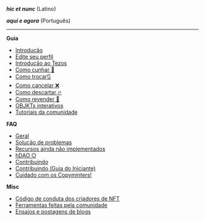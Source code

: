 _**hic et nunc**_
(Latino)

_**aqui e agora**_
(Português)
***

**Guia**
* [Introdução](https://github.com/teia-community/teia-docs/wiki/PT:Introdução)
* [Edite seu perfil](https://github.com/teia-community/teia-docs/wiki/PT:Edite-Seu-Perfil)
* [Introdução ao Tezos](https://github.com/teia-community/teia-docs/wiki/PT:Getting-Started-with-Tezos)
* [Como cunhar 🌿](https://github.com/teia-community/teia-docs/wiki/PT:Como-cunhar)
* [Como trocar🔃](https://github.com/teia-community/teia-docs/wiki/PT:Como-Trocar)
* [Como cancelar ❌](https://github.com/teia-community/teia-docs/wiki/PT:Como-Cancelar)
* [Como descartar 🔥](https://github.com/teia-community/teia-docs/wiki/PT:Como-Descartar)
* [Como revender 🏪](https://github.com/teia-community/teia-docs/wiki/PT:How-to-resell)
* [OBJKTs interativos](https://github.com/teia-community/teia-docs/wiki/PT:Interactive-OBJKTs)
* [Tutoriais da comunidade](https://github.com/teia-community/teia-docs/wiki/PT:Community-tutorials)

**FAQ**
* [Geral](https://github.com/teia-community/teia-docs/wiki/PT:General)
* [Solução de problemas](https://github.com/teia-community/teia-docs/wiki/PT:Troubleshooting)
* [Recursos ainda não implementados](https://github.com/teia-community/teia-docs/wiki/PT:Features-not-yet-implemented)
* [hDAO ○](https://github.com/teia-community/teia-docs/wiki/PT:hDAO)
* [Contribuindo](https://github.com/teia-community/teia-docs/wiki/PT:Contributing)
* [Contribuindo (Guia do Iniciante)](https://github.com/teia-community/teia-docs/wiki/PT:Contributing-Beginners-Guide)
* [Cuidado com os Copyminters!](https://github.com/teia-community/teia-docs/wiki/PT:Beware-copyminters!)

**Misc**
* [Código de conduta dos criadores de NFT](https://github.com/teia-community/teia-docs/wiki/PT:NFT-Creators-Code-of-Conduct)
* [Ferramentas feitas pela comunidade](https://github.com/teia-community/teia-docs/wiki/PT:Tools-made-by-the-community)
* [Ensaios e postagens de blogs](https://github.com/teia-community/teia-docs/wiki/PT:Essays-blogs)
